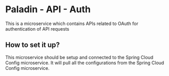 # Paladin - API - Auth
This is a microservice which contains APIs related to OAuth for authentication of API requests

## How to set it up?
This microservice should be setup and connected to the Spring Cloud Config microservice. It will pull all the configurations from the Spring Cloud Config microservice.
